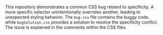 This repository demonstrates a common CSS bug related to specificity.  A more specific selector unintentionally overrides another, leading to unexpected styling behavior. The `bug.css` file contains the buggy code, while `bugSolution.css` provides a solution to resolve the specificity conflict.  The issue is explained in the comments within the CSS files.